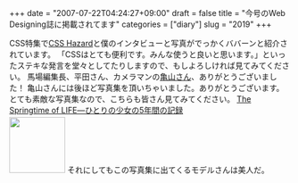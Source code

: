 +++
date = "2007-07-22T04:24:27+09:00"
draft = false
title = "今号のWeb Designing誌に掲載されてます"
categories = ["diary"]
slug = "2019"
+++

CSS特集で<a href="http://csshazard.com" target="_blank">CSS Hazard</a>と僕のインタビューと写真がでっかくババーンと紹介されています。
「CSSはとても便利です。みんな使うと良いと思います。」といったステキな発言を堂々としてたりしますので、もしよろしければ見てみてください。
馬場編集長、平田さん、カメラマンの<a href="http://www.nonoko-foto.com/" target="_blank">亀山さん</a>、ありがとうございました！
亀山さんには後ほど写真集を頂いちゃいました。ありがとうございます。とても素敵な写真集なので、こちらも皆さん見てみてください。
<a href="http://www.amazon.co.jp/gp/product/4434105035%3ftag=ieiriblog-22%26link_code=xm2%26camp=2025" target="_blank">The Springtime of LIFE―ひとりの少女の5年間の記録</a><br><a href="http://www.amazon.co.jp/gp/product/4434105035%3ftag=ieiriblog-22%26link_code=xm2%26camp=2025" target="_blank"><img src="http://g-ec2.images-amazon.com/images/I/21i8bHAVbBL.jpg"  class="booklog-imgsrc" style="border:0px; width:100px; margin-top:3px;"></a>
それにしてもこの写真集に出てくるモデルさんは美人だ。
